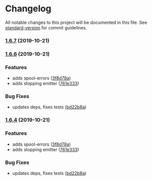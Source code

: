 # Changelog

All notable changes to this project will be documented in this file. See [standard-version](https://github.com/conventional-changelog/standard-version) for commit guidelines.

### [1.6.7](https://github.com/fabrix-app/spool-express/compare/v1.6.6...v1.6.7) (2019-10-21)

### [1.6.6](https://github.com/fabrix-app/spool-express/compare/v1.5.0...v1.6.6) (2019-10-21)


### Features

* adds spool-errors ([3f8d78a](https://github.com/fabrix-app/spool-express/commit/3f8d78aefd338293300fde8fa094f0dc320dd73f))
* adds stopping emitter ([761e333](https://github.com/fabrix-app/spool-express/commit/761e33328995bb942bd71ad9e529517e29ab2d1a))


### Bug Fixes

* updates deps, fixes tests ([bd22b8a](https://github.com/fabrix-app/spool-express/commit/bd22b8a5708749ce9bf6cd17bff08a3aad4edf78))

### [1.6.4](https://github.com/fabrix-app/spool-express/compare/v1.5.0...v1.6.4) (2019-10-21)


### Features

* adds spool-errors ([3f8d78a](https://github.com/fabrix-app/spool-express/commit/3f8d78aefd338293300fde8fa094f0dc320dd73f))
* adds stopping emitter ([761e333](https://github.com/fabrix-app/spool-express/commit/761e33328995bb942bd71ad9e529517e29ab2d1a))


### Bug Fixes

* updates deps, fixes tests ([bd22b8a](https://github.com/fabrix-app/spool-express/commit/bd22b8a5708749ce9bf6cd17bff08a3aad4edf78))
